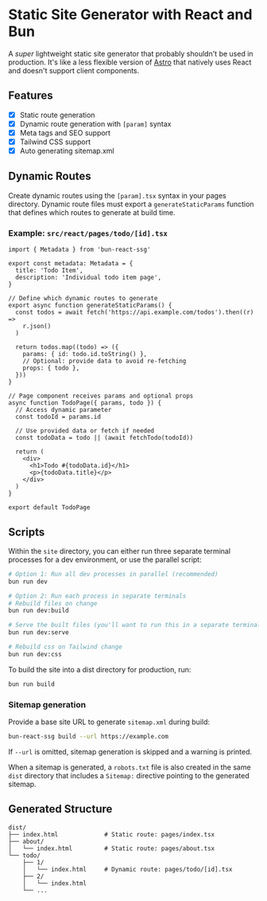 # Static Site Generator with React and Bun

A _super_ lightweight static site generator that probably shouldn't be used in production. It's like a less flexible version of [Astro](https://astro.build/) that natively uses React and doesn't support client components.

## Features

- [x] Static route generation
- [x] Dynamic route generation with `[param]` syntax
- [x] Meta tags and SEO support
- [x] Tailwind CSS support
- [x] Auto generating sitemap.xml

## Dynamic Routes

Create dynamic routes using the `[param].tsx` syntax in your pages directory. Dynamic route files must export a `generateStaticParams` function that defines which routes to generate at build time.

### Example: `src/react/pages/todo/[id].tsx`

```tsx
import { Metadata } from 'bun-react-ssg'

export const metadata: Metadata = {
  title: 'Todo Item',
  description: 'Individual todo item page',
}

// Define which dynamic routes to generate
export async function generateStaticParams() {
  const todos = await fetch('https://api.example.com/todos').then((r) =>
    r.json()
  )

  return todos.map((todo) => ({
    params: { id: todo.id.toString() },
    // Optional: provide data to avoid re-fetching
    props: { todo },
  }))
}

// Page component receives params and optional props
async function TodoPage({ params, todo }) {
  // Access dynamic parameter
  const todoId = params.id

  // Use provided data or fetch if needed
  const todoData = todo || (await fetchTodo(todoId))

  return (
    <div>
      <h1>Todo #{todoData.id}</h1>
      <p>{todoData.title}</p>
    </div>
  )
}

export default TodoPage
```

## Scripts

Within the `site` directory, you can either run three separate terminal processes for a dev environment, or use the parallel script:

```bash
# Option 1: Run all dev processes in parallel (recommended)
bun run dev

# Option 2: Run each process in separate terminals
# Rebuild files on change
bun run dev:build

# Serve the built files (you'll want to run this in a separate terminal during development)
bun run dev:serve

# Rebuild css on Tailwind change
bun run dev:css
```

To build the site into a dist directory for production, run:

```bash
bun run build
```

### Sitemap generation

Provide a base site URL to generate `sitemap.xml` during build:

```bash
bun-react-ssg build --url https://example.com
```

If `--url` is omitted, sitemap generation is skipped and a warning is printed.

When a sitemap is generated, a `robots.txt` file is also created in the same `dist` directory that includes a `Sitemap:` directive pointing to the generated sitemap.

## Generated Structure

```
dist/
├── index.html             # Static route: pages/index.tsx
├── about/
│   └── index.html         # Static route: pages/about.tsx
└── todo/
    ├── 1/
    │   └── index.html     # Dynamic route: pages/todo/[id].tsx
    ├── 2/
    │   └── index.html
    └── ...
```
